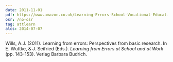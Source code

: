 ```yaml
---
date: 2011-11-01
pdf: https://www.amazon.co.uk/Learning-Errors-School-Vocational-Education/dp/3866494157/
osr: /no-osr
tag: attlearn
alcs: 2014-07-07
---
```


Wills, A.J. (2011). Learning from errors: Perspectives from basic research. In E. Wuttke, & J. Seifried (Eds.). _Learning from Errors at School and at Work_ (pp. 143-153). Verlag Barbara Budrich. 
